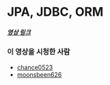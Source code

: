 # JPA, JDBC, ORM

##### [영상 링크](https://youtu.be/mezbxKGu68Y)

### 이 영상을 시청한 사람

- [chance0523](https://github.com/chance0523)
- [moonsbeen626](https://github.com/moonsbeen626)
